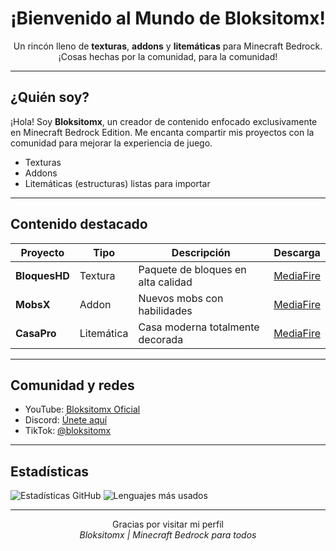 <h1 align="center">¡Bienvenido al Mundo de Bloksitomx!</h1>

<p align="center">
Un rincón lleno de <strong>texturas</strong>, <strong>addons</strong> y <strong>litemáticas</strong> para Minecraft Bedrock.
<br/>
¡Cosas hechas por la comunidad, para la comunidad!
</p>

---

## ¿Quién soy?

¡Hola! Soy **Bloksitomx**, un creador de contenido enfocado exclusivamente en Minecraft Bedrock Edition. Me encanta compartir mis proyectos con la comunidad para mejorar la experiencia de juego.

- Texturas
- Addons
- Litemáticas (estructuras) listas para importar

---

## Contenido destacado

| Proyecto      | Tipo       | Descripción                      | Descarga |
|---------------|------------|----------------------------------|----------|
| **BloquesHD** | Textura    | Paquete de bloques en alta calidad | [MediaFire](https://tulink.com) |
| **MobsX**     | Addon      | Nuevos mobs con habilidades      | [MediaFire](https://tulink.com) |
| **CasaPro**   | Litemática | Casa moderna totalmente decorada | [MediaFire](https://tulink.com) |

---

## Comunidad y redes

- YouTube: [Bloksitomx Oficial](https://youtube.com/@bloksitomx)
- Discord: [Únete aquí](https://discord.gg/txhFz8xj)
- TikTok: [@bloksitomx](https://www.tiktok.com/@bloksitomx?_t=ZM-8wUQU9StRxQ&_r=1)

---

## Estadísticas

![Estadísticas GitHub](https://github-readme-stats.vercel.app/api?username=ivvss202&show_icons=true&theme=tokyonight)
![Lenguajes más usados](https://github-readme-stats.vercel.app/api/top-langs/?username=ivvss202&layout=compact&theme=tokyonight)

---

<p align="center">
Gracias por visitar mi perfil  
<br/>
<em>Bloksitomx | Minecraft Bedrock para todos</em>
</p>
